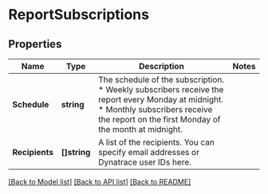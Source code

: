 # ReportSubscriptions

## Properties

Name | Type | Description | Notes
------------ | ------------- | ------------- | -------------
**Schedule** | **string** | The schedule of the subscription.    * Weekly subscribers receive the report every Monday at midnight.   * Monthly subscribers receive the report on the first Monday of the month at midnight. | 
**Recipients** | **[]string** | A list of the recipients.   You can specify email addresses or Dynatrace user IDs here. | 

[[Back to Model list]](../README.md#documentation-for-models) [[Back to API list]](../README.md#documentation-for-api-endpoints) [[Back to README]](../README.md)


